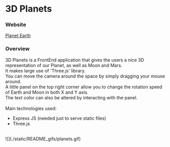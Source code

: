 # 3D Planets


### Website

[Planet Earth](https://planets3d.herokuapp.com/)


### Overview

3D Planets is a FrontEnd application that gives the users a nice 3D representation of our Planet, as well as Moon and Mars.<br/>
It makes large use of 'Three.js' library.</br>
You can move the camera around the space by simply dragging your mouse around.</br>
A little panel on the top right corner allow you to change the rotation speed of Earth and Moon in both X and Y axis.</br>
The text color can also be altered by interacting with the panel.
</br>
</br>
Main technologies used:
*   Express JS (needed just to serve static files)
*   Three.js

<br/>
![](./static/README_gifs/planets.gif)
